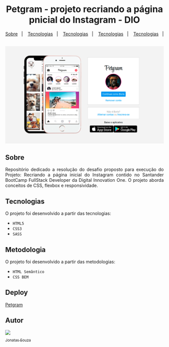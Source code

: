 <h1 align="center"> 
    Petgram - projeto recriando a página pnicial do Instagram - DIO 
</h1>

<p align="center">
  <a href="#-sobre">Sobre</a>&nbsp;&nbsp;&nbsp;|&nbsp;&nbsp;&nbsp;
  <a href="#-tecnologias">Tecnologias</a>&nbsp;&nbsp;&nbsp;|&nbsp;&nbsp;&nbsp;
  <a href="#-metodologias">Tecnologias</a>&nbsp;&nbsp;&nbsp;|&nbsp;&nbsp;&nbsp;
  <a href="#-deploy">Tecnologias</a>&nbsp;&nbsp;&nbsp;|&nbsp;&nbsp;&nbsp;
  <a href="#-autor">Tecnologias</a>&nbsp;&nbsp;&nbsp;|&nbsp;&nbsp;&nbsp;
</p>

<p align="center">
<img src="./img/home.png">
</p>

## Sobre

<p align="justify">Repositório dedicado a resolução do desafio proposto para execução do Projeto: Recriando a página inicial do Instagram contido no Santander BootCamp FullStack Developer da Digital Innovation One. O projeto aborda conceitos de CSS, flexbox e responsividade.</p>

## Tecnologias

O projeto foi desenvolvido a partir das tecnologias:

- `HTML5`
- `CSS3`
- `SASS`

## Metodologia

O projeto foi desenvolvido a partir das metodologias:

- `HTML Semântico`
- `CSS BEM`

## Deploy

[Petgram](https://petgram-omega-bay.vercel.app)

## Autor

[<img src="https://avatars.githubusercontent.com/u/53580034?v=4" width=115><br><sub>Jonatas Souza</sub>](https://github.com/jotasouza)
